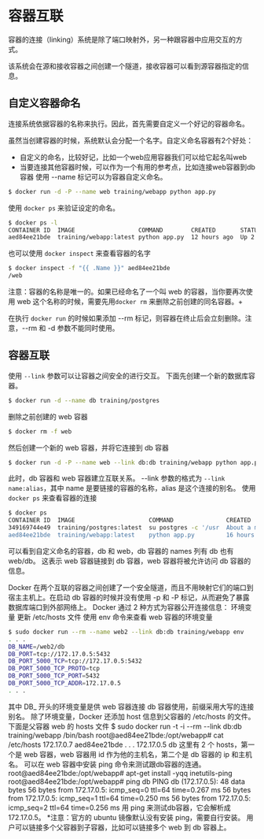 
# 容器互联

容器的连接（linking）系统是除了端口映射外，另一种跟容器中应用交互的方式。

该系统会在源和接收容器之间创建一个隧道，接收容器可以看到源容器指定的信息。

## 自定义容器命名
连接系统依据容器的名称来执行。因此，首先需要自定义一个好记的容器命名。

虽然当创建容器的时候，系统默认会分配一个名字。自定义命名容器有2个好处：

- 自定义的命名，比较好记，比如一个web应用容器我们可以给它起名叫web
- 当要连接其他容器时候，可以作为一个有用的参考点，比如连接web容器到db容器
使用 --name 标记可以为容器自定义命名。
```bash
$ docker run -d -P --name web training/webapp python app.py
```

使用 ```docker ps``` 来验证设定的命名。
```bash
$ docker ps -l
CONTAINER ID  IMAGE                  COMMAND        CREATED       STATUS       PORTS                    NAMES
aed84ee21bde  training/webapp:latest python app.py  12 hours ago  Up 2 seconds 0.0.0.0:49154->5000/tcp  web
```

也可以使用 ```docker inspect``` 来查看容器的名字
```bash
$ docker inspect -f "{{ .Name }}" aed84ee21bde
/web
```
注意：容器的名称是唯一的。如果已经命名了一个叫 web 的容器，当你要再次使用 web 这个名称的时候，需要先用```docker rm``` 来删除之前创建的同名容器。+

在执行 ```docker run``` 的时候如果添加 --rm 标记，则容器在终止后会立刻删除。注意，--rm 和 -d 参数不能同时使用。
## 容器互联

使用 ```--link``` 参数可以让容器之间安全的进行交互。
下面先创建一个新的数据库容器。
```bash
$ docker run -d --name db training/postgres
```
删除之前创建的 web 容器
```bash
$ docker rm -f web
```
然后创建一个新的 web 容器，并将它连接到 db 容器
```bash
$ docker run -d -P --name web --link db:db training/webapp python app.py
```
此时，db 容器和 web 容器建立互联关系。
--link 参数的格式为 ```--link name:alias```，其中 name 是要链接的容器的名称，alias 是这个连接的别名。
使用 ```docker ps``` 来查看容器的连接
```bash
$ docker ps
CONTAINER ID  IMAGE                     COMMAND               CREATED             STATUS             PORTS                    NAMES
349169744e49  training/postgres:latest  su postgres -c '/usr  About a minute ago  Up About a minute  5432/tcp                 db, web/db
aed84ee21bde  training/webapp:latest    python app.py         16 hours ago        Up 2 minutes       0.0.0.0:49154->5000/tcp  web
```
可以看到自定义命名的容器，db 和 web，db 容器的 names 列有 db 也有 web/db。
这表示 web 容器链接到 db 容器，web 容器将被允许访问 db 容器的信息。

Docker 在两个互联的容器之间创建了一个安全隧道，而且不用映射它们的端口到宿主主机上。在启动 db 容器的时候并没有使用 -p 和 -P 标记，从而避免了暴露数据库端口到外部网络上。
Docker 通过 2 种方式为容器公开连接信息：
环境变量
更新 /etc/hosts 文件
使用 env 命令来查看 web 容器的环境变量
```bash
$ sudo docker run --rm --name web2 --link db:db training/webapp env
. . .
DB_NAME=/web2/db
DB_PORT=tcp://172.17.0.5:5432
DB_PORT_5000_TCP=tcp://172.17.0.5:5432
DB_PORT_5000_TCP_PROTO=tcp
DB_PORT_5000_TCP_PORT=5432
DB_PORT_5000_TCP_ADDR=172.17.0.5
. . .
```
其中 DB_ 开头的环境变量是供 web 容器连接 db 容器使用，前缀采用大写的连接别名。
除了环境变量，Docker 还添加 host 信息到父容器的 /etc/hosts 的文件。下面是父容器 web 的 hosts 文件
$ sudo docker run -t -i --rm --link db:db training/webapp /bin/bash
root@aed84ee21bde:/opt/webapp# cat /etc/hosts
172.17.0.7  aed84ee21bde
. . .
172.17.0.5  db
这里有 2 个 hosts，第一个是 web 容器，web 容器用 id 作为他的主机名，第二个是 db 容器的 ip 和主机名。 可以在 web 容器中安装 ping 命令来测试跟db容器的连通。
root@aed84ee21bde:/opt/webapp# apt-get install -yqq inetutils-ping
root@aed84ee21bde:/opt/webapp# ping db
PING db (172.17.0.5): 48 data bytes
56 bytes from 172.17.0.5: icmp_seq=0 ttl=64 time=0.267 ms
56 bytes from 172.17.0.5: icmp_seq=1 ttl=64 time=0.250 ms
56 bytes from 172.17.0.5: icmp_seq=2 ttl=64 time=0.256 ms
用 ping 来测试db容器，它会解析成 172.17.0.5。 *注意：官方的 ubuntu 镜像默认没有安装 ping，需要自行安装。
用户可以链接多个父容器到子容器，比如可以链接多个 web 到 db 容器上。

